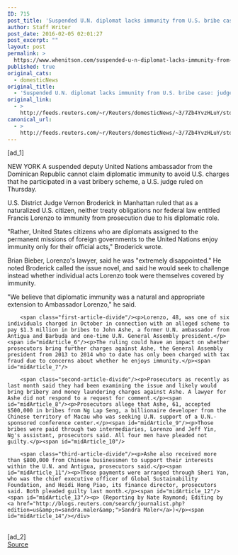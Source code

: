 ```yaml
---
ID: 715
post_title: 'Suspended U.N. diplomat lacks immunity from U.S. bribe case: judge'
author: Staff Writer
post_date: 2016-02-05 02:01:27
post_excerpt: ""
layout: post
permalink: >
  https://www.whenitson.com/suspended-u-n-diplomat-lacks-immunity-from-u-s-bribe-case-judge/
published: true
original_cats:
  - domesticNews
original_title:
  - 'Suspended U.N. diplomat lacks immunity from U.S. bribe case: judge'
original_link:
  - >
    http://feeds.reuters.com/~r/Reuters/domesticNews/~3/7Zb4YvzHLuY/story01.htm
canonical_url:
  - >
    http://feeds.reuters.com/~r/Reuters/domesticNews/~3/7Zb4YvzHLuY/story01.htm
---
```

 [ad_1]
<br><div id="articleText">
<span id="midArticle_start"/>

<span id="midArticle_0"/><span class="focusParagraph" readability="5"><p><span class="articleLocation">NEW YORK</span> A suspended deputy United Nations ambassador from the Dominican Republic cannot claim diplomatic immunity to avoid U.S. charges that he participated in a vast bribery scheme, a U.S. judge ruled on Thursday.</p></span><span id="midArticle_1"/><p>U.S. District Judge Vernon Broderick in Manhattan ruled that as a naturalized U.S. citizen, neither treaty obligations nor federal law entitled Francis Lorenzo to immunity from prosecution due to his diplomatic role.</p><span id="midArticle_2"/><p>"Rather, United States citizens who are diplomats assigned to the permanent missions of foreign governments to the United Nations enjoy immunity only for their official acts," Broderick wrote.</p><span id="midArticle_3"/><p>Brian Bieber, Lorenzo's lawyer, said he was "extremely disappointed." He noted Broderick called the issue novel, and said he would seek to challenge instead whether individual acts Lorenzo took were themselves covered by immunity.</p><span id="midArticle_4"/><p>"We believe that diplomatic immunity was a natural and appropriate extension to Ambassador Lorenzo," he said.</p><span id="midArticle_5"/>
        
        <span class="first-article-divide"/><p>Lorenzo, 48, was one of six individuals charged in October in connection with an alleged scheme to pay $1.3 million in bribes to John Ashe, a former U.N. ambassador from Antigua and Barbuda and one-time U.N. General Assembly president.</p><span id="midArticle_6"/><p>The ruling could have an impact on whether prosecutors bring further charges against Ashe, the General Assembly president from 2013 to 2014 who to date has only been charged with tax fraud due to concerns about whether he enjoys immunity.</p><span id="midArticle_7"/>
        
        <span class="second-article-divide"/><p>Prosecutors as recently as last month said they had been examining the issue and likely would bring bribery and money laundering charges against Ashe. A lawyer for Ashe did not respond to a request for comment.</p><span id="midArticle_8"/><p>Prosecutors allege that Ashe, 61, accepted $500,000 in bribes from Ng Lap Seng, a billionaire developer from the Chinese territory of Macau who was seeking U.N. support of a U.N.-sponsored conference center.</p><span id="midArticle_9"/><p>Those bribes were paid through two intermediaries, Lorenzo and Jeff Yin, Ng's assistant, prosecutors said. All four men have pleaded not guilty.</p><span id="midArticle_10"/>
        
        <span class="third-article-divide"/><p>Ashe also received more than $800,000 from Chinese businessmen to support their interests within the U.N. and Antigua, prosecutors said.</p><span id="midArticle_11"/><p>Those payments were arranged through Sheri Yan, who was the chief executive officer of Global Sustainability Foundation, and Heidi Hong Piao, its finance director, prosecutors said. Both pleaded guilty last month.</p><span id="midArticle_12"/><span id="midArticle_13"/><p> (Reporting by Nate Raymond; Editing by <a href="http://blogs.reuters.com/search/journalist.php?edition=us&amp;n=sandra.maler&amp;">Sandra Maler</a>)</p><span id="midArticle_14"/></div>
<br>[ad_2]
<br><a href="http://feeds.reuters.com/~r/Reuters/domesticNews/~3/7Zb4YvzHLuY/story01.htm">Source </a>